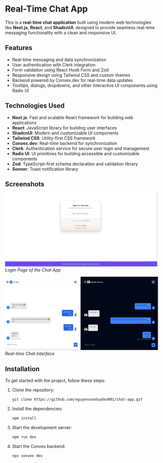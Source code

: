 # Real-Time Chat App

This is a **real-time chat application** built using modern web technologies like **Next.js**, **React**, and **ShadcnUI**, designed to provide seamless real-time messaging functionality with a clean and responsive UI.

## Features
- Real-time messaging and data synchronization
- User authentication with Clerk integration
- Form validation using React Hook Form and Zod
- Responsive design using Tailwind CSS and custom themes
- Backend powered by Convex.dev for real-time data updates
- Tooltips, dialogs, dropdowns, and other interactive UI components using Radix UI

## Technologies Used
- **Next.js**: Fast and scalable React framework for building web applications
- **React**: JavaScript library for building user interfaces
- **ShadcnUI**: Modern and customizable UI components
- **Tailwind CSS**: Utility-first CSS framework
- **Convex.dev**: Real-time backend for synchronization
- **Clerk**: Authentication service for secure user login and management
- **Radix UI**: UI primitives for building accessible and customizable components
- **Zod**: TypeScript-first schema declaration and validation library
- **Sonner**: Toast notification library

## Screenshots

![Login Page](./public/login.png)
*Login Page of the Chat App*

![Chat Interface](./public/chat.png)
*Real-time Chat Interface*

## Installation

To get started with the project, follow these steps:

1. Clone the repository:
   
   ```bash
   git clone https://github.com/nguyenvanduydev001/chat-app.git 
   ```
2. Install the dependencies:
   
   ```bash
   npm install
   ```
3. Start the development server:
   
   ```bash
   npm run dev 
   ```
4. Start the Convex backend:
   
   ```bash
   npx convex dev
   ```
